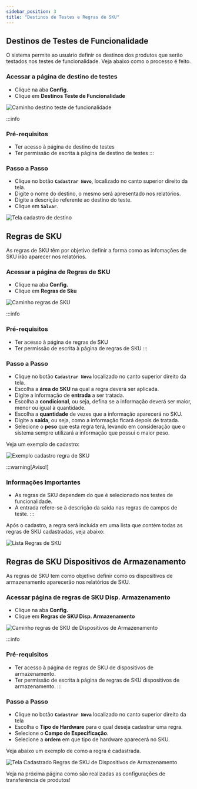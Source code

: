 ```yaml
---
sidebar_position: 3
title: "Destinos de Testes e Regras de SKU"
---
```


## Destinos de Testes de Funcionalidade

O sistema permite ao usuário definir os destinos dos produtos que serão testados nos testes de funcionalidade. Veja abaixo como o processo é feito.

### Acessar a página de destino de testes

- Clique na aba **Config.**
- Clique em **Destinos Teste de Funcionalidade**

![Caminho destino teste de funcionalidade](/img/images/destino_teste.png)

:::info

### Pré-requisitos

- Ter acesso à página de destino de testes
- Ter permissão de escrita à página de destino de testes
  :::

### Passo a Passo

- Clique no botão **`Cadastrar Novo`**, localizado no canto superior direito da tela.
- Digite o nome do destino, o mesmo será apresentado nos relatórios.
- Digite a descrição referente ao destino do teste.
- Clique em **`Salvar`**.

![Tela cadastro de destino](/img/images/cadastrar_destino.png)

## Regras de SKU

As regras de SKU têm por objetivo definir a forma como as infomações de SKU irão aparecer nos relatórios.

### Acessar a página de Regras de SKU

- Clique na aba **Config.**
- Clique em **Regras de Sku**

![Caminho regras de SKU](/img/images/aba_regras_sku.png)

:::info

### Pré-requisitos

- Ter acesso à página de regras de SKU
- Ter permissão de escrita à página de regras de SKU
  :::

### Passo a Passo

- Clique no botão **`Cadastrar Nova`** localizado no canto superior direito da tela.
- Escolha a **área do SKU** na qual a regra deverá ser aplicada.
- Digite a informação de **entrada** a ser tratada.
- Escolha a **condicional**, ou seja, defina se a informação deverá ser maior, menor ou igual à quantidade.
- Escolha a **quantidade** de vezes que a informação aparecerá no SKU.
- Digite a **saída**, ou seja, como a informação ficará depois de tratada.
- Selecione o **peso** que esta regra terá, levando em consideração que o sistema sempre utilizará a informação que possui o maior peso.

Veja um exemplo de cadastro:

![Exemplo cadastro regra de SKU](/img/images/cadastro_regra_sku.png)

:::warning[Aviso!]

### Informações Importantes

- As regras de SKU dependem do que é selecionado nos testes de funcionalidade.
- A entrada refere-se à descrição da saída nas regras de campos de teste.
  :::

Após o cadastro, a regra será incluída em uma lista que contém todas as regras de SKU cadastradas, veja abaixo:

![Lista Regras de SKU](/img/images/lista_regra_sku.png)

## Regras de SKU Dispositivos de Armazenamento

As regras de SKU tem como objetivo definir como os dispositivos de armazenamento aparecerão nos relatórios de SKU.

### Acessar página de regras de SKU Disp. Armazenamento

- Clique na aba **Config.**
- Clique em **Regras de SKU Disp. Armazenamento**

![Caminho regras de SKU de Dispositivos de Armazenamento](/img/images/aba_regras_dispositivo.png)

:::info

### Pré-requisitos

- Ter acesso à página de regras de SKU de dispositivos de armazenamento.
- Ter permissão de escrita à página de regras de SKU dispositivos de armazenamento.
  :::

### Passo a Passo

- Clique no botão **`Cadastrar Nova`** localizado no canto superior direito da tela
- Escolha o **Tipo de Hardware** para o qual deseja cadastrar uma regra.
- Selecione o **Campo de Especificação**.
- Selecione a **ordem** em que tipo de hardware aparecerá no SKU.

Veja abaixo um exemplo de como a regra é cadastrada.

![Tela Cadastrado Regras de SKU de Dispositivos de Armazenamento](/img/images/tela_sku_dispositivo.png)

Veja na próxima página como são realizadas as configurações de transferência de produtos!

